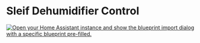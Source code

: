 # Sleif Dehumidifier Control

[![Open your Home Assistant instance and show the blueprint import dialog with a specific blueprint pre-filled.](https://my.home-assistant.io/badges/blueprint_import.svg)](https://my.home-assistant.io/redirect/blueprint_import/?blueprint_url=https%3A%2F%2Fgithub.com%2Fsleif%2FHA_Blueprints%2Fblob%2Fmain%2Fsleif_dehumidifier_control%2FDehumidifier_control_humidity-sensor_plug_window-open-sensor.yaml)
